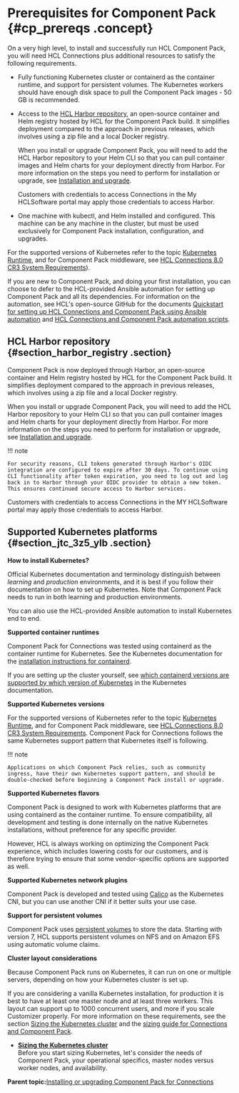 # Prerequisites for Component Pack {#cp_prereqs .concept}

On a very high level, to install and successfully run HCL Component Pack, you will need HCL Connections plus additional resources to satisfy the following requirements.

-  Fully functioning Kubernetes cluster or containerd as the container runtime, and support for persistent volumes. The Kubernetes workers should have enough disk space to pull the Component Pack images - 50 GB is recommended.
-  Access to the [HCL Harbor repository](https://hclcr.io/harbor/projects/15/repositories), an open-source container and Helm registry hosted by HCL for the Component Pack build. It simplifies deployment compared to the approach in previous releases, which involves using a zip file and a local Docker registry.

    When you install or upgrade Component Pack, you will need to add the HCL Harbor repository to your Helm CLI so that you can pull container images and Helm charts for your deployment directly from Harbor. For more information on the steps you need to perform for installation or upgrade, see [Installation and upgrade](../install/cp_install_upgrade_container.md).

    Customers with credentials to access Connections in the My HCLSoftware portal may apply those credentials to access Harbor.
-  One machine with kubectl, and Helm installed and configured. This machine can be any machine in the cluster, but must be used exclusively for Component Pack installation, configuration, and upgrades.

For the supported versions of Kubernetes refer to the topic [Kubernetes Runtime](../install/cp_kubernetes_runtime.md), and for Component Pack middleware, see [HCL Connections 8.0 CR3 System Requirements](https://help.hcl-software.com/connections/latest/admin/overview/system_requirements.html)).

If you are new to Component Pack, and doing your first installation, you can choose to defer to the HCL-provided Ansible automation for setting up Component Pack and all its dependencies. For information on the automation, see HCL's open-source GitHub for the documents [Quickstart for setting up HCL Connections and Component Pack using Ansible automation](https://github.com/HCL-TECH-SOFTWARE/connections-automation/blob/main/documentation/QUICKSTART.md) and [HCL Connections and Component Pack automation scripts](https://github.com/HCL-TECH-SOFTWARE/connections-automation/blob/main/README.md).

## HCL Harbor repository {#section_harbor_registry .section}

Component Pack is now deployed through Harbor, an open-source container and Helm registry hosted by HCL for the Component Pack build. It simplifies deployment compared to the approach in previous releases, which involves using a zip file and a local Docker registry.

When you install or upgrade Component Pack, you will need to add the HCL Harbor repository to your Helm CLI so that you can pull container images and Helm charts for your deployment directly from Harbor. For more information on the steps you need to perform for installation or upgrade, see [Installation and upgrade](../install/cp_install_upgrade_container.md).

!!! note

    For security reasons, CLI tokens generated through Harbor's OIDC integration are configured to expire after 30 days. To continue using CLI functionality after token expiration, you need to log out and log back in to Harbor through your OIDC provider to obtain a new token. This ensures continued secure access to Harbor services.
    
Customers with credentials to access Connections in the MY HCLSoftware portal may apply those credentials to access Harbor.

## Supported Kubernetes platforms {#section_jtc_3z5_ylb .section}

**How to install Kubernetes?**

Official Kubernetes documentation and terminology distinguish between *learning* and *production* environments, and it is best if you follow their documentation on how to set up Kubernetes. Note that Component Pack needs to run in both learning and production environments.

You can also use the HCL-provided Ansible automation to install Kubernetes end to end.

**Supported container runtimes**

Component Pack for Connections was tested using containerd as the container runtime for Kubernetes. See the Kubernetes documentation for the [installation instructions for containerd](https://kubernetes.io/docs/setup/production-environment/container-runtimes/).

If you are setting up the cluster yourself, see [which containerd versions are supported by which version of Kubernetes](https://containerd.io/releases/#kubernetes-support) in the Kubernetes documentation.

**Supported Kubernetes versions**

For the supported versions of Kubernetes refer to the topic [Kubernetes Runtime](../install/cp_kubernetes_runtime.md), and for Component Pack middleware, see [HCL Connections 8.0 CR3 System Requirements](https://help.hcl-software.com/connections/latest/admin/overview/system_requirements.html). Component Pack for Connections follows the same Kubernetes support pattern that Kubernetes itself is following.

!!! note
    
    Applications on which Component Pack relies, such as community ingress, have their own Kubernetes support pattern, and should be double-checked before beginning a Component Pack install or upgrade.

**Supported Kubernetes flavors**

Component Pack is designed to work with Kubernetes platforms that are using containerd as the container runtime. To ensure compatibility, all development and testing is done internally on the native Kubernetes installations, without preference for any specific provider.

However, HCL is always working on optimizing the Component Pack experience, which includes lowering costs for our customers, and is therefore trying to ensure that some vendor-specific options are supported as well.

**Supported Kubernetes network plugins**

Component Pack is developed and tested using [Calico](https://docs.projectcalico.org/getting-started/kubernetes/) as the Kubernetes CNI, but you can use another CNI if it better suits your use case.

**Support for persistent volumes**

Component Pack uses [persistent volumes](https://kubernetes.io/docs/concepts/storage/persistent-volumes/) to store the data. Starting with version 7, HCL supports persistent volumes on NFS and on Amazon EFS using automatic volume claims.

**Cluster layout considerations**

Because Component Pack runs on Kubernetes, it can run on one or multiple servers, depending on how your Kubernetes cluster is set up.

If you are considering a vanilla Kubernetes installation, for production it is best to have at least one master node and at least three workers. This layout can support up to 1000 concurrent users, and more if you scale Customizer properly. For more information on these requirements, see the section [Sizing the Kubernetes cluster](cp_sizing_kubernetes_container.md) and the [sizing guide for Connections and Component Pack](https://opensource.hcltechsw.com/connections-doc/guide_me/how_to_guides/connections8_sizing_guide.pdf).

-   **[Sizing the Kubernetes cluster](../install/cp_sizing_kubernetes_container.md)**  
Before you start sizing Kubernetes, let's consider the needs of Component Pack, your operational specifics, master nodes versus worker nodes, and availability.

**Parent topic:**[Installing or upgrading Component Pack for Connections](../install/cp_install_config_intro.md)

